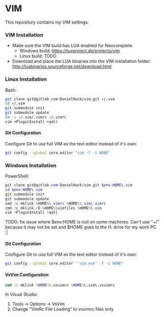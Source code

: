 # VIM
This repository contains my VIM settings.

### VIM Installation
* Make sure the VIM build has LUA enabled for Neocomplete.
    * Windows build: https://tuxproject.de/projects/vim
    * Linux build: TODO
* Download and place the LUA binaries into the VIM installation folder: http://luabinaries.sourceforge.net/download.html

### Linux Installation
Bash:
```sh
git clone git@gitlab.com:DanielHack/vim.git ~/.vim
cd ~/.vim
git submodule init
git submodule update
ln -s ~/.vim/.vimrc ~/.vimrc
vim +PluginInstall +qall
```

#### Git Configuration
Configure Git to use full VIM as the text editor instead of it's own:
```sh
git config --global core.editor "vim -f -i NONE"
```

### Windows Installation
PowerShell:
```powershell
git clone git@gitlab.com:DanielHack/vim.git $env:HOME\.vim
cd $env:HOME\.vim
git submodule init
git submodule update
cmd /c mklink %HOME%\.vimrc %HOME%\.vim\.vimrc
cmd /c mklink /D %HOME%\vimfiles %HOME%\.vim
vim +PluginInstall +qall
```

TODO: fix issue where $env:HOME is null on some machines. Can't use "~/" because it may not be set and $HOME goes to the H: drive for my work PC :|

#### Git Configuration
Configure Git to use full VIM as the text editor instead of it's own:
```sh
git config --global core.editor "'vim.exe' -f -i NONE"
```

#### VsVim Configuration
```cmd
cmd /c mklink %HOME%\.vsvimrc %HOME%\.vim\.vsvimrc
```
In Visual Studio:
1. Tools -> Options -> VsVim
2. Change "VimRc File Loading" to vsvimrc files only
